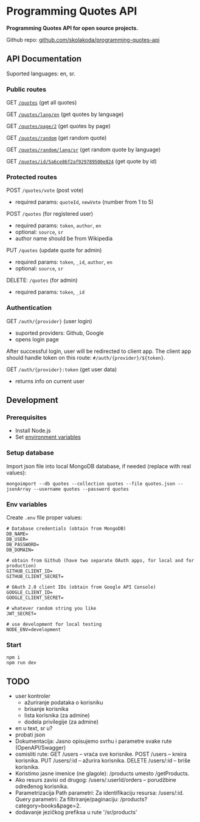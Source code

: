 # Programming Quotes API

**Programming Quotes API for open source projects.**

Github repo: [github.com/skolakoda/programming-quotes-api](https://github.com/skolakoda/programming-quotes-api)

## API Documentation

Suported languages: en, sr.

### Public routes

GET [`/quotes`](/quotes) (get all quotes)

GET [`/quotes/lang/en`](/quotes/lang/en) (get quotes by language)

GET [`/quotes/page/2`](/quotes/page/2) (get quotes by page)

GET [`/quotes/random`](/quotes/random) (get random quote)

GET [`/quotes/random/lang/sr`](/quotes/random/lang/sr) (get random quote by language)

GET [`/quotes/id/5a6ce86f2af929789500e824`](/quotes/id/5a6ce86f2af929789500e824) (get quote by id)

### Protected routes

POST `/quotes/vote` (post vote)
- required params: `quoteId`, `newVote` (number from 1 to 5)

POST `/quotes` (for registered user)
- required params: `token`, `author`, `en`
- optional: `source`, `sr`
- author name should be from Wikipedia

PUT `/quotes` (update quote for admin)
- required params: `token`, `_id`, `author`, `en`
- optional: `source`, `sr`

DELETE: `/quotes` (for admin)
- required params: `token`, `_id`

### Authentication

GET `/auth/{provider}` (user login)
- suported providers: Github, Google
- opens login page

After successful login, user will be redirected to client app. The client app should handle token on this route: `#/auth/{provider}/${token}`.

GET `/auth/{provider}:token` (get user data)
- returns info on current user

## Development

### Prerequisites

- Install Node.js
- Set [environment variables](https://github.com/skolakoda/baza-podataka/wiki/Environment-variables)

### Setup database

Import json file into local MongoDB database, if needed (replace with real values):

```
mongoimport --db quotes --collection quotes --file quotes.json --jsonArray --username quotes --password quotes
```

### Env variables

Create `.env` file proper values:

```
# Database credentials (obtain from MongoDB)
DB_NAME=
DB_USER=
DB_PASSWORD=
DB_DOMAIN=

# obtain from Github (have two separate OAuth apps, for local and for production)
GITHUB_CLIENT_ID=
GITHUB_CLIENT_SECRET=

# OAuth 2.0 client IDs (obtain from Google API Console)
GOOGLE_CLIENT_ID=
GOOGLE_CLIENT_SECRET=

# whatever random string you like
JWT_SECRET=

# use development for local testing
NODE_ENV=development 
```

### Start

```
npm i
npm run dev
```

## TODO

- user kontroler
  - ažuriranje podataka o korisniku
  - brisanje korisnika
  - lista korisnika (za admine)
  - dodela privilegije (za admine)
- en u text, sr u?
- probati json
- Dokumentacija: Jasno opisujemo svrhu i parametre svake rute (OpenAPI/Swagger)
- osmisliti rute:
    GET /users – vraća sve korisnike.
    POST /users – kreira korisnika.
    PUT /users/:id – ažurira korisnika.
    DELETE /users/:id – briše korisnika.
- Koristimo jasne imenice (ne glagole): /products umesto /getProducts.
- Ako resurs zavisi od drugog:
    /users/:userId/orders – porudžbine određenog korisnika.
- Parametrizacija
    Path parametri: Za identifikaciju resursa: /users/:id.
    Query parametri: Za filtriranje/paginaciju: /products?category=books&page=2.
- dodavanje jezičkog prefiksa u rute '/sr/products'
